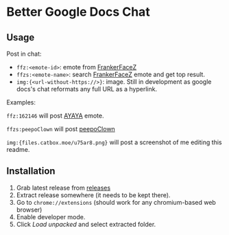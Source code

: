# Better Google Docs Chat

## Usage
Post in chat:
- `ffz:<emote-id>`: emote from [FrankerFaceZ](https://www.frankerfacez.com/emoticons/)
- `ffzs:<emote-name>`: search [FrankerFaceZ](https://www.frankerfacez.com/emoticons/) emote and get top result.
- `img:{<url-without-https://>}`: image. Still in development as google docs's chat reformats any full URL as a hyperlink.

Examples:

`ffz:162146` will post [AYAYA](https://www.frankerfacez.com/emoticon/162146-AYAYA) emote.

`ffzs:peepoClown` will post [peepoClown](https://www.frankerfacez.com/emoticon/318914-peepoClown)

`img:{files.catbox.moe/u75ar8.png}` will post a screenshot of me editing this readme.

## Installation

1. Grab latest release from [releases](https://github.com/xoko14/gdocs-chat-emotes/releases/latest)
2. Extract release somewhere (it needs to be kept there).
3. Go to `chrome://extensions` (should work for any chromium-based web browser)
4. Enable developer mode.
5. Click _Load unpacked_ and select extracted folder.
